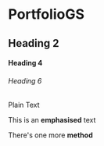 # PortfolioGS

## Heading 2

#### Heading 4

###### Heading 6

Plain Text

This is an **emphasised** text

There's one more __method__
